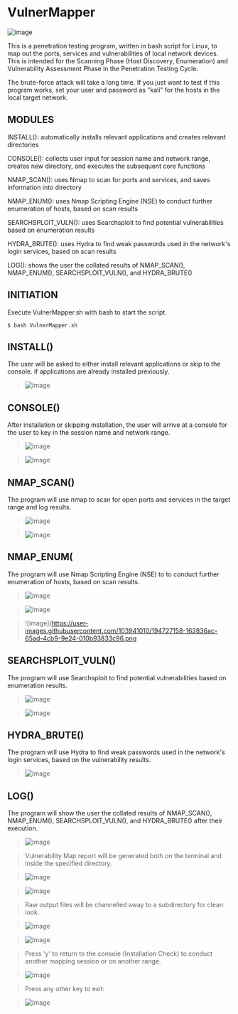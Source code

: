 # VulnerMapper

![image](https://user-images.githubusercontent.com/103941010/194728271-c6d2b63e-5b71-46e9-8eb8-12727617cf07.png)

This is a penetration testing program, written in bash script for Linux, to map out the ports, services and vulnerabilities of local network devices. This is intended for the Scanning Phase (Host Discovery, Enumeration) and Vulnerability Assessment Phase in the Penetration Testing Cycle.

The brute-force attack will take a long time. If you just want to test if this program works, set your user and password as "kali" for the hosts in the local target network.

## MODULES

INSTALL(): automatically installs relevant applications and creates relevant directories

CONSOLE(): collects user input for session name and network range, creates new directory, and executes the subsequent core functions

NMAP_SCAN(): uses Nmap to scan for ports and services, and saves information into directory

NMAP_ENUM(): uses Nmap Scripting Engine (NSE) to conduct further enumeration of hosts, based on scan results

SEARCHSPLOIT_VULN(): uses Searchsploit to find potential vulnerabilities based on enumeration results

HYDRA_BRUTE(): uses Hydra to find weak passwords used in the network's login services, based on scan results

LOG(): shows the user the collated results of NMAP_SCAN(), NMAP_ENUM(), SEARCHSPLOIT_VULN(), and HYDRA_BRUTE() 

## INITIATION

Execute VulnerMapper.sh with bash to start the script.

    $ bash VulnerMapper.sh

## INSTALL()

The user will be asked to either install relevant applications or skip to the console. if applications are already installed previously.

>![image](https://user-images.githubusercontent.com/103941010/194728008-5684961b-3653-4648-b312-6f316a3d7880.png)


## CONSOLE()

After installation or skipping installation, the user will arrive at a console for the user to key in the session name and network range.

>![image](https://user-images.githubusercontent.com/103941010/194728197-ae6711b8-8b1c-4574-9fea-bb6cc35a6904.png)

>![image](https://user-images.githubusercontent.com/103941010/194727110-f695fc01-f268-4c9d-9f76-9a425a64d975.png)



## NMAP_SCAN()

The program will use nmap to scan for open ports and services in the target range and log results.

>![image](https://user-images.githubusercontent.com/103941010/194727130-c07ec799-8c12-4d1b-902d-0a9a5f50a189.png)

>![image](https://user-images.githubusercontent.com/103941010/194727133-bf23044d-c62b-4821-8f7c-3607dcd26b4f.png)


## NMAP_ENUM(

The program will use Nmap Scripting Engine (NSE) to to conduct further enumeration of hosts, based on scan results.

>![image](https://user-images.githubusercontent.com/103941010/194727141-545b2a6c-7e32-44c9-a275-67015629d22c.png)

>![image](https://user-images.githubusercontent.com/103941010/194727145-230b97b1-4bdd-4fe8-a90e-99fd6d17490c.png)

>![image](https://user-images.githubusercontent.com/103941010/194727158-162836ac-65ad-4cb9-9e24-010b93833c96.png


## SEARCHSPLOIT_VULN()

The program will use Searchsploit to find potential vulnerabilities based on enumeration results.

>![image](https://user-images.githubusercontent.com/103941010/194727165-0ad054ec-3a83-4fca-ba29-ceae31595955.png)

>![image](https://user-images.githubusercontent.com/103941010/194727167-f5050396-ddfd-4cd5-b665-8d690e875755.png)


## HYDRA_BRUTE()

The program will use Hydra to find weak passwords used in the network's login services, based on the vulnerability results.

>![image](https://user-images.githubusercontent.com/103941010/194728082-86f7c1af-22e3-44e5-80a2-11a2dd3bdbe2.png)

## LOG()

The program will show the user the collated results of NMAP_SCAN(), NMAP_ENUM(), SEARCHSPLOIT_VULN(), and HYDRA_BRUTE() after their execution.

>![image](https://user-images.githubusercontent.com/103941010/194728163-fae00a21-315a-464e-b0ee-3ebac716ab81.png)

>Vulnerability Map report will be generated both on the terminal and inside the specified directory.

>![image](https://user-images.githubusercontent.com/103941010/194729013-6de79604-9701-4dd7-8de5-3bdd4a1870db.png)

>![image](https://user-images.githubusercontent.com/103941010/194728979-313e5f91-ae14-400e-80c3-f42c9a6fa264.png)

>Raw output files will be channelled away to a subdirectory for clean look.

>![image](https://user-images.githubusercontent.com/103941010/194727199-e66f2428-da12-4cca-a731-bfd94595c33d.png)

>![image](https://user-images.githubusercontent.com/103941010/194727193-57e2e1aa-f7ea-4769-ac30-c3099ebd0aef.png)

>Press 'y' to return to the console (Installation Check) to conduct another mapping session or on another range.

>![image](https://user-images.githubusercontent.com/103941010/194728180-bf181622-9716-44ea-9811-7bb860e216ec.png)

>Press any other key to exit:

>![image](https://user-images.githubusercontent.com/103941010/194727205-ec65753a-3ed7-4f7e-9868-f138ead2ab85.png)



